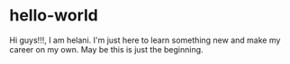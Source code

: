 # hello-world

Hi guys!!!,
  I am helani.
  I'm just here to learn something new and make my career on my own.
  May be this is just the beginning.
